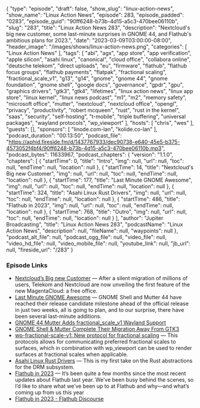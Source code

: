 {
  "type": "episode",
  "draft": false,
  "show_slug": "linux-action-news",
  "show_name": "Linux Action News",
  "episode": 283,
  "episode_padded": "0283",
  "episode_guid": "90ff6248-b73b-4d15-a5c3-470bee06110b",
  "slug": "283",
  "title": "Linux Action News 283",
  "description": "Nextcloud's big new customer, some last-minute surprises in GNOME 44, and Flathub's ambitious plans for 2023.",
  "date": "2023-03-09T03:00:00-08:00",
  "header_image": "/images/shows/linux-action-news.png",
  "categories": [
    "Linux Action News"
  ],
  "tags": [
    "abi",
    "agx",
    "app store",
    "app verification",
    "apple silicon",
    "asahi linux",
    "canonical",
    "cloud office",
    "collabora online",
    "deutsche telekom",
    "direct uploads",
    "eu",
    "firmware",
    "flathub",
    "flathub focus groups",
    "flathub payments",
    "flatpak",
    "fractional scaling",
    "fractional_scale_v1",
    "g13",
    "g14",
    "gnome",
    "gnome 44",
    "gnome foundation",
    "gnome shell",
    "google docs",
    "governance",
    "gpdr",
    "gpu",
    "graphics drivers",
    "gtk3",
    "gtk4",
    "lifetimes",
    "linux action news",
    "linux app store",
    "linux kernel",
    "linux news podcast",
    "m1",
    "m2",
    "memory safety",
    "microsoft office",
    "mutter",
    "nextcloud",
    "nextcloud office",
    "opengl",
    "privacy",
    "productivity",
    "robert mcqueen",
    "rust",
    "rust in the kernel",
    "saas",
    "security",
    "self-hosting",
    "t-mobile",
    "triple buffering",
    "universal packages",
    "wayland protocols",
    "wp_viewport"
  ],
  "hosts": [
    "chris",
    "wes"
  ],
  "guests": [],
  "sponsors": [
    "linode.com-lan",
    "kolide.co-lan"
  ],
  "podcast_duration": "00:13:50",
  "podcast_file": "https://aphid.fireside.fm/d/1437767933/dec90738-e640-45e5-b375-4573052f4bf4/90ff6248-b73b-4d15-a5c3-470bee06110b.mp3",
  "podcast_bytes": 11633967,
  "podcast_chapters": {
    "version": "1.1.0",
    "chapters": [
      {
        "startTime": 0,
        "title": "Intro",
        "img": null,
        "url": null,
        "toc": null,
        "endTime": null,
        "location": null
      },
      {
        "startTime": 14,
        "title": "Nextcloud's Big new Customer",
        "img": null,
        "url": null,
        "toc": null,
        "endTime": null,
        "location": null
      },
      {
        "startTime": 177,
        "title": "Last Minute GNOME Awesome",
        "img": null,
        "url": null,
        "toc": null,
        "endTime": null,
        "location": null
      },
      {
        "startTime": 324,
        "title": "Asahi Linux Rust Drivers",
        "img": null,
        "url": null,
        "toc": null,
        "endTime": null,
        "location": null
      },
      {
        "startTime": 486,
        "title": "Flathub in 2023",
        "img": null,
        "url": null,
        "toc": null,
        "endTime": null,
        "location": null
      },
      {
        "startTime": 768,
        "title": "Outro",
        "img": null,
        "url": null,
        "toc": null,
        "endTime": null,
        "location": null
      }
    ],
    "author": "Jupiter Broadcasting",
    "title": "Linux Action News 283",
    "podcastName": "Linux Action News",
    "description": null,
    "fileName": null,
    "waypoints": null
  },
  "podcast_alt_file": null,
  "podcast_ogg_file": null,
  "video_file": null,
  "video_hd_file": null,
  "video_mobile_file": null,
  "youtube_link": null,
  "jb_url": null,
  "fireside_url": "/283"
}


### Episode Links

  * [Nextcloud’s Big new Customer](https://www.heise.de/news/MagentaCloud-Telekom-migriert-Millionen-auf-Nextcloud-und-Collabora-Online-7532860.html "Nextcloud’s Big new Customer") — After a silent migration of millions of users, Telekom and Nextcloud are now unveiling the first feature of the new MagentaCloud: a free office.
  * [Last Minute GNOME Awesome](https://www.phoronix.com/news/GNOME-Shell-Mutter-44-RC "Last Minute GNOME Awesome") — GNOME Shell and Mutter 44 have reached their release candidate milestone ahead of the official release in just two weeks, all is going to plan, and to our surprise, there have been several last-minute additions.
  * [GNOME 44 Mutter Adds fractional_scale_v1 Wayland Support](https://www.phoronix.com/news/GNOME-44-fractional_scale_v1 "GNOME 44 Mutter Adds fractional_scale_v1 Wayland Support")
  * [GNOME Shell & Mutter Complete Their Migration Away From GTK3](https://www.phoronix.com/news/GNOME-Shell-Mutter-No-GTK3 "GNOME Shell & Mutter Complete Their Migration Away From GTK3")
  * [wp-fractional-scale-v1: New protocol for fractional scaling](https://gitlab.freedesktop.org/wayland/wayland-protocols/-/merge_requests/143 "wp-fractional-scale-v1: New protocol for fractional scaling") — This protocols allows for communicating preferred fractional scales to surfaces, which in combination with wp_viewport can be used to render surfaces at fractional scales when applicable.
  * [Asahi Linux Rust Drivers](https://lwn.net/ml/linux-kernel/20230307-rust-drm-v1-0-917ff5bc80a8@asahilina.net/ "Asahi Linux Rust Drivers") — This is my first take on the Rust abstractions for the DRM subsystem. 
  * [Flathub in 2023](https://ramcq.net/2023/03/07/flathub-in-2023/ "Flathub in 2023") — It’s been quite a few months since the most recent updates about Flathub last year. We’ve been busy behind the scenes, so I’d like to share what we’ve been up to at Flathub and why—and what’s coming up from us this year
  * [Flathub in 2023 - Flathub Discourse](https://discourse.flathub.org/t/flathub-in-2023/3808 "Flathub in 2023 - Flathub Discourse")


